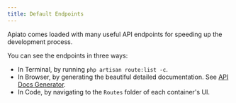 ```yaml
---
title: Default Endpoints
---
```


Apiato comes loaded with many useful API endpoints for speeding up the development process.

You can see the endpoints in three ways:
- In Terminal, by running `php artisan route:list -c`.
- In Browser, by generating the beautiful detailed documentation. See [API Docs Generator](documentation).
- In Code, by navigating to the `Routes` folder of each container's UI.

